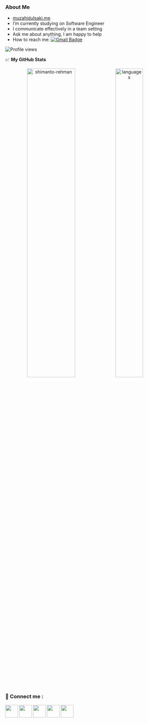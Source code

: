 ### About Me
- [muzahidulsaki.me](https://muzahidulsaki.me/)
- I’m currently studying on Software Engineer
- I communicate effectively in a team setting
- Ask me about anything, I am happy to help
- How to reach me: [![Gmail Badge](https://img.shields.io/badge/muzahidulislamsaki@gmail.com-c14438?style=flat-square&logo=Gmail&logoColor=white&link=mailto:muzahidulislamsaki@gmail.com)](mailto:muzahidulislamsaki@gmail.com)



![Profile views](https://gpvc.arturio.dev/muzahidulsaki)



📈 **My GitHub Stats**
<p align="center"> 
  <img src="https://github-readme-stats.vercel.app/api?username=muzahidulsaki&count_private=ture&show_icons=true&theme=gotham" alt="shimanto-rehman" height="50%" width="55%"/>
  <img src="https://github-readme-stats.vercel.app/api/top-langs/?username=muzahidulsaki&layout=compact&theme=gotham" alt="languages" height="50%" width="41.7%"/>
</p>

### 💠 Connect me :

<a href = "https://www.facebook.com/muzahidulislam.saki/" target="_blank" title="Facebook"><img src ="https://img.icons8.com/fluency/256/facebook.png" width ="40px"/></a>
<a href = "https://www.instagram.com/muzahidul_islam_saki/" target="_blank"><img src ="https://img.icons8.com/fluency/256/instagram-new.png" width ="40px"/></a>
<a href = "https://www.linkedin.com/in/muzahidul-islam-saki-2835a6260/"><img src ="https://img.icons8.com/fluency/256/linkedin.png" width ="40px"/></a>
<a href = "https://twitter.com/SakiMuzahidul"><img src ="https://img.icons8.com/fluency/256/twitter.png" width ="40px"/></a>
<a href = "https://codeforces.com/profile/saki_vhay"><img src = "https://img.icons8.com/external-tal-revivo-color-tal-revivo/256/external-codeforces-programming-competitions-and-contests-programming-community-logo-color-tal-revivo.png" width = "40px"/></a>



